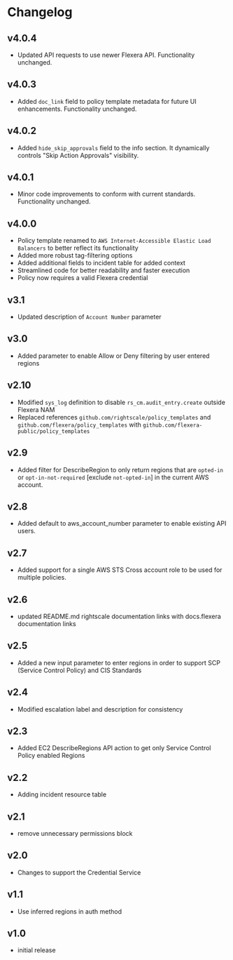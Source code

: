 # Changelog

## v4.0.4

- Updated API requests to use newer Flexera API. Functionality unchanged.

## v4.0.3

- Added `doc_link` field to policy template metadata for future UI enhancements. Functionality unchanged.

## v4.0.2

- Added `hide_skip_approvals` field to the info section. It dynamically controls "Skip Action Approvals" visibility.

## v4.0.1

- Minor code improvements to conform with current standards. Functionality unchanged.

## v4.0.0

- Policy template renamed to `AWS Internet-Accessible Elastic Load Balancers` to better reflect its functionality
- Added more robust tag-filtering options
- Added additional fields to incident table for added context
- Streamlined code for better readability and faster execution
- Policy now requires a valid Flexera credential

## v3.1

- Updated description of `Account Number` parameter

## v3.0

- Added parameter to enable Allow or Deny filtering by user entered regions

## v2.10

- Modified `sys_log` definition to disable `rs_cm.audit_entry.create` outside Flexera NAM
- Replaced references `github.com/rightscale/policy_templates` and `github.com/flexera/policy_templates` with `github.com/flexera-public/policy_templates`

## v2.9

- Added filter for DescribeRegion to only return regions that are `opted-in` or `opt-in-not-required` [exclude `not-opted-in`] in the current AWS account.

## v2.8

- Added default to aws_account_number parameter to enable existing API users.

## v2.7

- Added support for a single AWS STS Cross account role to be used for multiple policies.

## v2.6

- updated README.md rightscale documentation links with docs.flexera documentation links

## v2.5

- Added a new input parameter to enter regions in order to support SCP (Service Control Policy) and CIS Standards

## v2.4

- Modified escalation label and description for consistency

## v2.3

- Added EC2 DescribeRegions API action to get only Service Control Policy enabled Regions

## v2.2

- Adding incident resource table

## v2.1

- remove unnecessary permissions block

## v2.0

- Changes to support the Credential Service

## v1.1

- Use inferred regions in auth method

## v1.0

- initial release
